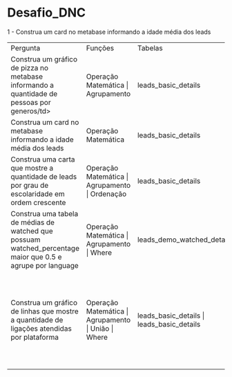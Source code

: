 # Desafio_DNC

1 - Construa um card no metabase informando a idade média dos leads

<table align="center">
  <tr>
   <td>Pergunta</td>
   <td>Funções</td>
   <td>Tabelas</td>
   <td>Query</td>
  </tr>
  
  <tr>
   <td>Construa um gráfico de pizza no metabase informando a quantidade de pessoas por generos/td>
   <td>Operação Matemática | Agrupamento</td>
   <td>leads_basic_details</td>
   <td>select gender as Generos, count(gender) as Quantidade
    from leads_basic_details
    group by gender </td>
  </tr>
  
  
  <tr>
   <td>Construa um card no metabase informando a idade média dos leads</td>
   <td>Operação Matemática</td>
   <td>leads_basic_details</td>
   <td>select avg(age) from leads_basic_details</td>
  </tr>
  
  <tr>
   <td>Construa uma carta que mostre a quantidade de leads por grau de escolaridade em ordem crescente</td>
   <td>Operação Matemática | Agrupamento | Ordenação</td>
   <td>leads_basic_details</td>
   <td>select current_education, count(current_education) as Quantidade from leads_basic_details
    group by current_education
    order by count(current_education)</td>
  </tr>
  
  <tr>
   <td>Construa uma tabela de médias de watched que possuam watched_percentage maior que 0.5 e agrupe por language</td>
   <td>Operação Matemática | Agrupamento | Where</td>
   <td>leads_demo_watched_details</td>
   <td>select language, avg(watched_percentage) as Porcentagem from leads_demo_watched_details
    where watched_percentage > 0.5
    group by language</td>
  </tr>
  
  <tr>
   <td>Construa um gráfico de linhas que mostre a quantidade de ligações atendidas por plataforma</td>
   <td>Operação Matemática | Agrupamento | União | Where</td>
   <td>leads_basic_details | leads_basic_details</td>
   <td>select A.jnr_sm_id, count(A.call_status), A.call_done_date, B.current_city from leads_interaction_details A
    left join leads_basic_details B
    on A.lead_id = B.lead_id
    WHERE A.call_status = "successful"
    group by A.jnr_sm_id, B.current_city, A.call_done_date</td>
  </tr>
</table>
